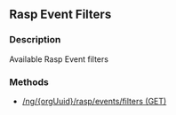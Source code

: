 ## Rasp Event Filters
### Description
Available Rasp Event filters
### Methods
- [ /ng/{orgUuid}/rasp/events/filters (GET) ]( ./5c7547ec0089fc84868e5903b9d9c803.md)
